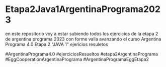 # Etapa2Java1ArgentinaPrograma2023

en este repositorio voy a estar subiendo todos los ejercicios de la etapa 2 de argentina programa 2023 con forme valla avanzando el curso
Argentina Programa 4.0 Etapa 2 "JAVA 1" ejericios resuletos

#ArgentinaPrograma4.0
#ejerciciosResueltos
#etapa2ArgentinaPrograma
#EggCooperationArgentinaPrograma
#ArgentinaProgramaEggEtapa2
